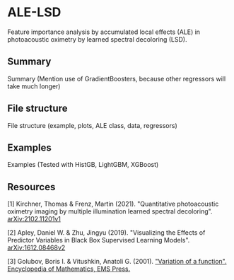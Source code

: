 # ALE-LSD
Feature importance analysis by accumulated local effects (ALE) in photoacoustic oximetry by learned spectral decoloring (LSD).
## Summary
Summary (Mention use of GradientBoosters, because other regressors will take much longer)
## File structure
File structure (example, plots, ALE class, data, regressors)
## Examples
Examples (Tested with HistGB, LightGBM, XGBoost)
## Resources
[1] Kirchner, Thomas & Frenz, Martin (2021). "Quantitative photoacoustic oximetry imaging by multiple illumination learned spectral decoloring". [arXiv:2102.11201v1](https://arxiv.org/abs/2102.11201)

[2] Apley, Daniel W. & Zhu, Jingyu (2019). "Visualizing the Effects of Predictor Variables in Black Box Supervised Learning Models". [arXiv:1612.08468v2](https://arxiv.org/abs/1612.08468)

[3] Golubov, Boris I. & Vitushkin, Anatoli G. (2001). ["Variation of a function". Encyclopedia of Mathematics, EMS Press.](https://encyclopediaofmath.org/index.php?title=Variation_of_a_function)
